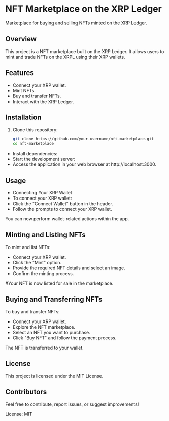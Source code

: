 # NFT Marketplace on the XRP Ledger

Marketplace for buying and selling NFTs minted on the XRP Ledger.

## Overview

This project is a  NFT marketplace built on the XRP Ledger. It allows users to mint and trade NFTs on the XRPL using their XRP wallets.

## Features

- Connect your XRP wallet.
- Mint NFTs.
- Buy and transfer NFTs.
- Interact with the XRP Ledger.

## Installation

1. Clone this repository:

   ```bash
   git clone https://github.com/your-username/nft-marketplace.git
   cd nft-marketplace

   
- Install dependencies:
- Start the development server:
- Access the application in your web browser at http://localhost:3000.


## Usage
- Connecting Your XRP Wallet
- To connect your XRP wallet:
- Click the "Connect Wallet" button in the header.
- Follow the prompts to connect your XRP wallet.

You can now perform wallet-related actions within the app.

## Minting and Listing NFTs
To mint and list NFTs:

- Connect your XRP wallet.
- Click the "Mint" option.
- Provide the required NFT details and select an image.
- Confirm the minting process.

#Your NFT is now listed for sale in the marketplace.


## Buying and Transferring NFTs
To buy and transfer NFTs:

- Connect your XRP wallet.
- Explore the NFT marketplace.
- Select an NFT you want to purchase.
- Click "Buy NFT" and follow the payment process.

The NFT is transferred to your wallet.

## License
This project is licensed under the MIT License.

## Contributors
Feel free to contribute, report issues, or suggest improvements!

License: MIT










	




